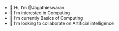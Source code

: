 - 👋 Hi, I’m @Jagathieswaran
- 👀 I’m interested in Computing
- 🌱 I’m currently Basics of Computing
- 💞️ I’m looking to collaborate on Artificial intelligence


